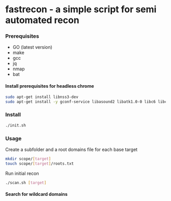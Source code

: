 # fastrecon - a simple script for semi automated recon 

### Prerequisites
- GO (latest version)
- make
- gcc
- jq
- nmap
- bat

#### Install prerequisites for headless chrome
```bash
sudo apt-get install libnss3-dev
sudo apt-get install -y gconf-service libasound2 libatk1.0-0 libc6 libcairo2 libcups2 libdbus-1-3 libexpat1 libfontconfig1 libgcc1 libgconf-2-4 libgdk-pixbuf2.0-0 libglib2.0-0 libgtk-3-0 libnspr4 libpango-1.0-0 libpangocairo-1.0-0 libstdc++6 libx11-6 libx11-xcb1 libxcb1 libxcomposite1 libxcursor1 libxdamage1 libxext6 libxfixes3 libxi6 libxrandr2 libxrender1 libxss1 libxtst6 ca-certificates fonts-liberation libappindicator1 libnss3 lsb-release xdg-utils wget libgbm-dev
```

### Install
```bash
./init.sh
```

### Usage
Create a subfolder and a root domains file for each base target

```bash
mkdir scope/[target]
touch scope/[target]/roots.txt
```

Run initial recon
```bash
./scan.sh [target]
```

####  Search for wildcard domains
